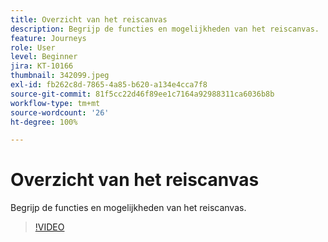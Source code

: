 ```yaml
---
title: Overzicht van het reiscanvas
description: Begrijp de functies en mogelijkheden van het reiscanvas.
feature: Journeys
role: User
level: Beginner
jira: KT-10166
thumbnail: 342099.jpeg
exl-id: fb262c8d-7865-4a85-b620-a134e4cca7f8
source-git-commit: 81f5cc22d46f89ee1c7164a92988311ca6036b8b
workflow-type: tm+mt
source-wordcount: '26'
ht-degree: 100%

---
```


# Overzicht van het reiscanvas

Begrijp de functies en mogelijkheden van het reiscanvas.

>[!VIDEO](https://video.tv.adobe.com/v/342099?quality=12&learn=on)
